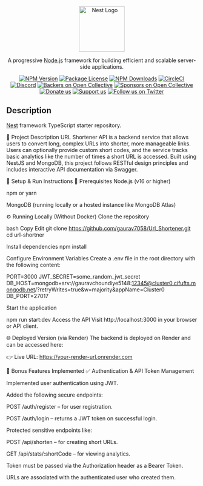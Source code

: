 
<p align="center">
  <a href="http://nestjs.com/" target="blank"><img src="https://nestjs.com/img/logo-small.svg" width="120" alt="Nest Logo" /></a>
</p>

[circleci-image]: https://img.shields.io/circleci/build/github/nestjs/nest/master?token=abc123def456
[circleci-url]: https://circleci.com/gh/nestjs/nest

  <p align="center">A progressive <a href="http://nodejs.org" target="_blank">Node.js</a> framework for building efficient and scalable server-side applications.</p>
    <p align="center">
<a href="https://www.npmjs.com/~nestjscore" target="_blank"><img src="https://img.shields.io/npm/v/@nestjs/core.svg" alt="NPM Version" /></a>
<a href="https://www.npmjs.com/~nestjscore" target="_blank"><img src="https://img.shields.io/npm/l/@nestjs/core.svg" alt="Package License" /></a>
<a href="https://www.npmjs.com/~nestjscore" target="_blank"><img src="https://img.shields.io/npm/dm/@nestjs/common.svg" alt="NPM Downloads" /></a>
<a href="https://circleci.com/gh/nestjs/nest" target="_blank"><img src="https://img.shields.io/circleci/build/github/nestjs/nest/master" alt="CircleCI" /></a>
<a href="https://discord.gg/G7Qnnhy" target="_blank"><img src="https://img.shields.io/badge/discord-online-brightgreen.svg" alt="Discord"/></a>
<a href="https://opencollective.com/nest#backer" target="_blank"><img src="https://opencollective.com/nest/backers/badge.svg" alt="Backers on Open Collective" /></a>
<a href="https://opencollective.com/nest#sponsor" target="_blank"><img src="https://opencollective.com/nest/sponsors/badge.svg" alt="Sponsors on Open Collective" /></a>
  <a href="https://paypal.me/kamilmysliwiec" target="_blank"><img src="https://img.shields.io/badge/Donate-PayPal-ff3f59.svg" alt="Donate us"/></a>
    <a href="https://opencollective.com/nest#sponsor"  target="_blank"><img src="https://img.shields.io/badge/Support%20us-Open%20Collective-41B883.svg" alt="Support us"></a>
  <a href="https://twitter.com/nestframework" target="_blank"><img src="https://img.shields.io/twitter/follow/nestframework.svg?style=social&label=Follow" alt="Follow us on Twitter"></a>
</p>
  <!--[![Backers on Open Collective](https://opencollective.com/nest/backers/badge.svg)](https://opencollective.com/nest#backer)
  [![Sponsors on Open Collective](https://opencollective.com/nest/sponsors/badge.svg)](https://opencollective.com/nest#sponsor)-->

## Description

[Nest](https://github.com/nestjs/nest) framework TypeScript starter repository.

📄 Project Description
URL Shortener API is a backend service that allows users to convert long, complex URLs into shorter, more manageable links. Users can optionally provide custom short codes, and the service tracks basic analytics like the number of times a short URL is accessed. Built using NestJS and MongoDB, this project follows RESTful design principles and includes interactive API documentation via Swagger.



🚀 Setup & Run Instructions
🔧 Prerequisites
Node.js (v16 or higher)

npm or yarn

MongoDB (running locally or a hosted instance like MongoDB Atlas)

⚙️ Running Locally (Without Docker)
Clone the repository

bash
Copy
Edit
git clone https://github.com/gaurav7058/Url_Shortener.git
cd url-shortner

Install dependencies
npm install

Configure Environment Variables
Create a .env file in the root directory with the following content:

PORT=3000
JWT_SECRET=some_random_jwt_secret
DB_HOST=mongodb+srv://gauravchoundiye5148:12345@cluster0.cifufts.mongodb.net/?retryWrites=true&w=majority&appName=Cluster0
DB_PORT=27017

Start the application

npm run start:dev
Access the API
Visit http://localhost:3000 in your browser or API client.

🌐 Deployed Version (via Render)
The backend is deployed on Render and can be accessed here:

👉 Live URL: https://your-render-url.onrender.com 

🏅 Bonus Features Implemented
✅ Authentication & API Token Management

Implemented user authentication using JWT.

Added the following secure endpoints:

POST /auth/register – for user registration.

POST /auth/login – returns a JWT token on successful login.

Protected sensitive endpoints like:

POST /api/shorten – for creating short URLs.

GET /api/stats/:shortCode – for viewing analytics.

Token must be passed via the Authorization header as a Bearer Token.

URLs are associated with the authenticated user who created them.
